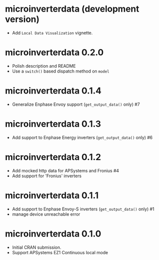 # microinverterdata (development version)

* Add `Local Data Visualization` vignette.

# microinverterdata 0.2.0

* Polish description and README
* Use a `switch()` based dispatch method on `model`

# microinverterdata 0.1.4

* Generalize Enphase Envoy support (`get_output_data()` only) #7

# microinverterdata 0.1.3

* Add support to Enphase Energy inverters (`get_output_data()` only) #6

# microinverterdata 0.1.2

* Add mocked http data for APSystems and Fronius #4
* Add support for 'Fronius' inverters 

# microinverterdata 0.1.1

* Add support to Enphase Envoy-S inverters (`get_output_data()` only) #1
* manage device unreachable error

# microinverterdata 0.1.0

* Initial CRAN submission.
* Support APSystems EZ1 Continuous local mode
